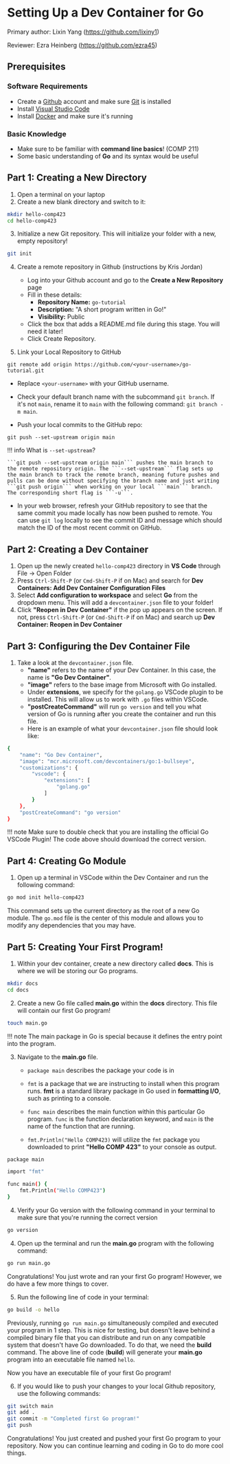 # Setting Up a Dev Container for Go
Primary author: Lixin Yang (https://github.com/lixiny1)

Reviewer: Ezra Heinberg (https://github.com/ezra45)

## Prerequisites 
### Software Requirements
* Create a [Github](https://github.com) account and make sure [Git](https://git-scm.com/downloads) is installed
* Install [Visual Studio Code](https://code.visualstudio.com/download)
* Install [Docker](https://www.docker.com/) and make sure it's running
### Basic Knowledge
* Make sure to be familiar with **command line basics**! (COMP 211)
* Some basic understanding of **Go** and its syntax would be useful


## Part 1: Creating a New Directory
1. Open a terminal on your laptop
2. Create a new blank directory and switch to it:
``` bash
mkdir hello-comp423
cd hello-comp423
```
3. Initialize a new Git repository. This will initialize your folder with a new, empty repository!
``` bash
git init
```


4. Create a remote repository in Github (instructions by Kris Jordan)
    * Log into your Github account and go to the **Create a New Repository** page
    * Fill in these details:
        * **Repository Name:** ```go-tutorial```
        * **Description:** "A short program written in Go!"
        * **Visibility:** Public
    * Click the box that adds a README.md file during this stage. You will need it later!
    * Click Create Repository.

5. Link your Local Repository to GitHub

```shell
git remote add origin https://github.com/<your-username>/go-tutorial.git
```

* Replace ```<your-username>``` with your GitHub username.

* Check your default branch name with the subcommand ```git branch```. If it's not ```main```, rename it to ```main``` with the following command: ```git branch -m main```.

* Push your local commits to the GitHub repo:

```shell
git push --set-upstream origin main
```
!!! info
    What is ```--set-upstream```?

    ```git push --set-upstream origin main``` pushes the main branch to the remote repository origin. The ```--set-upstream``` flag sets up the main branch to track the remote branch, meaning future pushes and pulls can be done without specifying the branch name and just writing ```git push origin``` when working on your local ```main``` branch. The corresponding short flag is ```-u```.

* In your web browser, refresh your GitHub repository to see that the same commit you made locally has now been pushed to remote. You can use ```git log``` locally to see the commit ID and message which should match the ID of the most recent commit on GitHub.



## Part 2: Creating a Dev Container

1. Open up the newly created `hello-comp423` directory in **VS Code** through File -> Open Folder
2. Press `Ctrl-Shift-P` (or `Cmd-Shift-P` if on Mac) and search for **Dev Containers: Add Dev Container Configuration Files**
3. Select **Add configuration to workspace** and select **Go** from the dropdown menu. This will add a `devcontainer.json` file to your folder!
4. Click **"Reopen in Dev Container"** if the pop up appears on the screen. If not, press `Ctrl-Shift-P` (or `Cmd-Shift-P` if on Mac) and search up **Dev Container: Reopen in Dev Container**

## Part 3: Configuring the Dev Container File
1. Take a look at the `devcontainer.json` file.
    * **"name"** refers to the name of your Dev Container. In this case, the name is **"Go Dev Container"**.
    * **"image"** refers to the base image from Microsoft with Go installed.
    * Under **extensions**, we specify for the `golang.go` VSCode plugin to be installed. This will allow us to work with `.go` files within VSCode.
    * **"postCreateCommand"** will run `go version` and tell you what version of Go is running after you create the container and run this file.
    * Here is an example of what your `devcontainer.json` file should look like:
``` bash
{
    "name": "Go Dev Container",
    "image": "mcr.microsoft.com/devcontainers/go:1-bullseye",
    "customizations": {
        "vscode": {
            "extensions": [
                "golang.go"
            ]
        }
    },
    "postCreateCommand": "go version"
}
```
!!! note
    Make sure to double check that you are installing the official Go VSCode Plugin! The code above should download the correct version.


## Part 4: Creating Go Module
1. Open up a terminal in VSCode within the Dev Container and run the following command:
``` bash
go mod init hello-comp423
```
This command sets up the current directory as the root of a new Go module. The `go.mod` file is the center of this module and allows you to modify any dependencies that you may have.

## Part 5: Creating Your First Program!
1. Within your dev container, create a new directory called **docs**. This is where we will be storing our Go programs.
``` bash
mkdir docs
cd docs
```
2. Create a new Go file called **main.go** within the **docs** directory. This file will contain our first Go program!
``` bash
touch main.go
```

!!! note
    The main package in Go is special because it defines the entry point into the program.

3. Navigate to the **main.go** file. 

    * `package main` describes the package your code is in

    * `fmt` is a package that we are instructing to install when this program runs. **fmt** is a standard library package in Go used in **formatting I/O**, such as printing to a console.

    * `func main` describes the main function within this particular Go program. `func` is the function declaration keyword, and `main` is the name of the function that are running. 
    * `fmt.Println("Hello COMP423)` will utilize the `fmt` package you downloaded to print **"Hello COMP 423"** to your console as output. 
``` bash
package main

import "fmt"

func main() {
    fmt.Println("Hello COMP423")
}
```

4. Verify your Go version with the following command in your terminal to make sure that you're running the correct version
``` bash
go version
```


4. Open up the terminal and run the **main.go** program with the following command:
``` bash
go run main.go
```
Congratulations! You just wrote and ran your first Go program! However, we do have a few more things to cover.

5. Run the following line of code in your terminal:
``` bash
go build -o hello
```
Previously, running `go run main.go` simultaneously compiled and executed your program in 1 step. This is nice for testing, but doesn't leave behind a compiled binary file that you can distribute and run on any compatible system that doesn't have Go downloaded. To do that, we need the **build** command. The above line of code (**build**) will generate your **main.go** program into an executable file named `hello`. 

Now you have an executable file of your first Go program!

6. If you would like to push your changes to your local Github repository, use the following commands:
``` bash
git switch main
git add .
git commit -m "Completed first Go program!"
git push
```

Congratulations! You just created and pushed your first Go program to your repository. Now you can continue learning and coding in Go to do more cool things.






